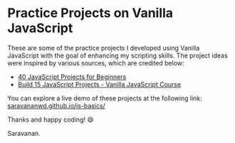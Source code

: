 # Practice Projects on Vanilla JavaScript

These are some of the practice projects I developed using Vanilla JavaScript with the goal of enhancing my scripting skills. The project ideas were inspired by various sources, which are credited below:

- [40 JavaScript Projects for Beginners](https://www.freecodecamp.org/news/javascript-projects-for-beginners/#heading-how-to-create-a-color-flipper)
- [Build 15 JavaScript Projects - Vanilla JavaScript Course](https://www.youtube.com/watch?v=3PHXvlpOkf4)

You can explore a live demo of these projects at the following link:<br/>
[saravananwd.github.io/js-basics/](https://saravananwd.github.io/js-basics/)

Thanks and happy coding! &#128516;<br/>

Saravanan.
